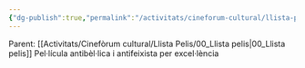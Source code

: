 ```yaml
---
{"dg-publish":true,"permalink":"/activitats/cineforum-cultural/llista-pelis/013-porco-rosso/"}
---
```


Parent: [[Activitats/Cinefòrum cultural/Llista Pelis/00_Llista pelis\|00_Llista pelis]]
    Pel·lícula antibèl·lica i antifeixista per excel·lència